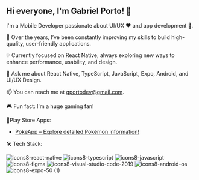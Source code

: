 ## Hi everyone, I'm Gabriel Porto! 👋
I'm a Mobile Developer passionate about UI/UX ❤️ and app development 📱.

🚀 Over the years, I’ve been constantly improving my skills to build high-quality, user-friendly applications.

💡 Currently focused on React Native, always exploring new ways to enhance performance, usability, and design.

💬 Ask me about React Native, TypeScript, JavaScript, Expo, Android, and UI/UX Design.

📫 You can reach me at gportodev@gmail.com.

🎮 Fun fact: I'm a huge gaming fan!

📱Play Store Apps:
- [PokeApp – Explore detailed Pokémon information!](https://play.google.com/store/apps/details?id=com.gamonpo.pokeapp)
  
🛠 Tech Stack:

![icons8-react-native](https://user-images.githubusercontent.com/34238796/154811716-af5c2405-1013-4f4a-a00a-86f12b540f35.svg)
![icons8-typescript](https://user-images.githubusercontent.com/34238796/154810923-fd77cf42-b01d-4fdd-a876-01a7134c2420.svg)
![icons8-javascript](https://user-images.githubusercontent.com/34238796/154811012-4b06e127-3e88-4698-b32e-2d02b02396f2.svg)
![icons8-figma](https://user-images.githubusercontent.com/34238796/154811659-67cab2b7-e850-426a-a4a3-5841758c9951.svg)
![icons8-visual-studio-code-2019](https://user-images.githubusercontent.com/34238796/154811577-5e6729be-258b-44db-8108-7c7d47bf8080.svg)
![icons8-android-os](https://user-images.githubusercontent.com/34238796/154812017-72e94eee-c6b5-48c6-ad5d-77b6c26fafa6.svg)
![icons8-expo-50 (1)](https://github.com/user-attachments/assets/0a24e7be-8506-4940-888b-3b923cf8b13e)
